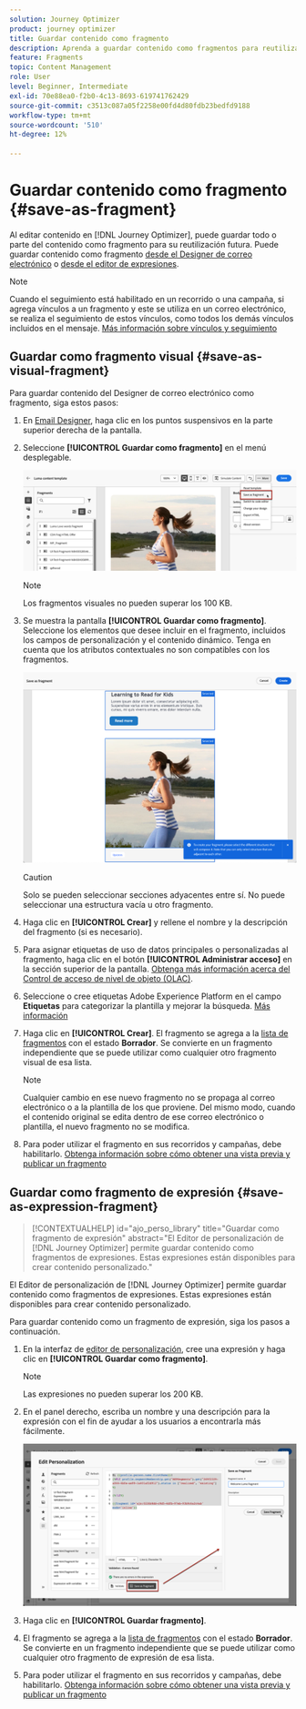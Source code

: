 ```yaml
---
solution: Journey Optimizer
product: journey optimizer
title: Guardar contenido como fragmento
description: Aprenda a guardar contenido como fragmentos para reutilizarlo en campañas y recorridos de Journey Optimizer
feature: Fragments
topic: Content Management
role: User
level: Beginner, Intermediate
exl-id: 70e88ea0-f2b0-4c13-8693-619741762429
source-git-commit: c3513c087a05f2258e00fd4d80fdb23bedfd9188
workflow-type: tm+mt
source-wordcount: '510'
ht-degree: 12%

---
```


# Guardar contenido como fragmento {#save-as-fragment}

Al editar contenido en [!DNL Journey Optimizer], puede guardar todo o parte del contenido como fragmento para su reutilización futura. Puede guardar contenido como fragmento [desde el Designer de correo electrónico](#save-as-visual-fragment) o [desde el editor de expresiones](#save-as-expression-fragment).

>[!NOTE]
>
>Cuando el seguimiento está habilitado en un recorrido o una campaña, si agrega vínculos a un fragmento y este se utiliza en un correo electrónico, se realiza el seguimiento de estos vínculos, como todos los demás vínculos incluidos en el mensaje. [Más información sobre vínculos y seguimiento](../email/message-tracking.md)

## Guardar como fragmento visual {#save-as-visual-fragment}

Para guardar contenido del Designer de correo electrónico como fragmento, siga estos pasos:

1. En [Email Designer](../email/get-started-email-design.md), haga clic en los puntos suspensivos en la parte superior derecha de la pantalla.

1. Seleccione **[!UICONTROL Guardar como fragmento]** en el menú desplegable.

   ![](assets/fragment-save-as.png)

   >[!NOTE]
   >
   >Los fragmentos visuales no pueden superar los 100 KB.

1. Se muestra la pantalla **[!UICONTROL Guardar como fragmento]**. Seleccione los elementos que desee incluir en el fragmento, incluidos los campos de personalización y el contenido dinámico. Tenga en cuenta que los atributos contextuales no son compatibles con los fragmentos.

   ![](assets/fragment-save-as-screen.png)

   >[!CAUTION]
   >
   >Solo se pueden seleccionar secciones adyacentes entre sí. No puede seleccionar una estructura vacía u otro fragmento.

1. Haga clic en **[!UICONTROL Crear]** y rellene el nombre y la descripción del fragmento (si es necesario).

1. Para asignar etiquetas de uso de datos principales o personalizadas al fragmento, haga clic en el botón **[!UICONTROL Administrar acceso]** en la sección superior de la pantalla. [Obtenga más información acerca del Control de acceso de nivel de objeto (OLAC)](../administration/object-based-access.md).

1. Seleccione o cree etiquetas Adobe Experience Platform en el campo **Etiquetas** para categorizar la plantilla y mejorar la búsqueda. [Más información](../start/search-filter-categorize.md#tags)

1. Haga clic en **[!UICONTROL Crear]**. El fragmento se agrega a la [lista de fragmentos](#access-manage-fragments) con el estado **Borrador**. Se convierte en un fragmento independiente que se puede utilizar como cualquier otro fragmento visual de esa lista.

   >[!NOTE]
   >
   >Cualquier cambio en ese nuevo fragmento no se propaga al correo electrónico o a la plantilla de los que proviene. Del mismo modo, cuando el contenido original se edita dentro de ese correo electrónico o plantilla, el nuevo fragmento no se modifica.

1. Para poder utilizar el fragmento en sus recorridos y campañas, debe habilitarlo. [Obtenga información sobre cómo obtener una vista previa y publicar un fragmento](../content-management/create-fragments.md#publish)

## Guardar como fragmento de expresión {#save-as-expression-fragment}

>[!CONTEXTUALHELP]
>id="ajo_perso_library"
>title="Guardar como fragmento de expresión"
>abstract="El Editor de personalización de [!DNL Journey Optimizer] permite guardar contenido como fragmentos de expresiones. Estas expresiones están disponibles para crear contenido personalizado."

El Editor de personalización de [!DNL Journey Optimizer] permite guardar contenido como fragmentos de expresiones. Estas expresiones están disponibles para crear contenido personalizado.

Para guardar contenido como un fragmento de expresión, siga los pasos a continuación.

1. En la interfaz de [editor de personalización](../personalization/personalization-build-expressions.md), cree una expresión y haga clic en **[!UICONTROL Guardar como fragmento]**.

   >[!NOTE]
   >
   >Las expresiones no pueden superar los 200 KB.

1. En el panel derecho, escriba un nombre y una descripción para la expresión con el fin de ayudar a los usuarios a encontrarla más fácilmente.

   ![](assets/expression-fragment-save-as.png)

1. Haga clic en **[!UICONTROL Guardar fragmento]**.

   <!--An expression fragment cannot be nested inside another fragment.-->

1. El fragmento se agrega a la [lista de fragmentos](#access-manage-fragments) con el estado **Borrador**. Se convierte en un fragmento independiente que se puede utilizar como cualquier otro fragmento de expresión de esa lista.

1. Para poder utilizar el fragmento en sus recorridos y campañas, debe habilitarlo. [Obtenga información sobre cómo obtener una vista previa y publicar un fragmento](../content-management/create-fragments.md#publish)
